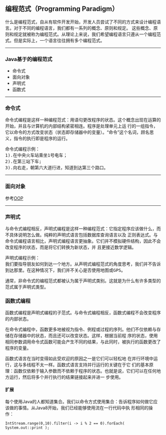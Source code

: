 ## 编程范式（Programming Paradigm）
什么是编程范式，自从有软件开发开始，开发人员尝试了不同的方式来设计编程语言。对于不同的编程语言，我们都有一系列的概念、原则和规定。
这些概念、原则和规定就被称为编程范式。从理论上来说，我们希望编程语言只遵从一个编程范式。但是实际上，一个语言往往拥有多个编程范式。

---
### Java基于的编程范式

- 命令式
- 面向对象
- 声明式
- 函数式

---
### 命令式
命令式编程是这样一种编程范式：用语句更改程序的状态。这个概念出现在运算的开始，并且与计算机的内部结构紧密相连。程序是处理单元上运
行的一组指令，它以命令的方式改变状态（状态即存储器中的变量）。“命令”这个名词，顾名思义，指令的执行即是程序的运行。

<pre>
命令式编程示例：
1).在中央火车站乘坐1号电车；
2).在第三站下车;
3).向右走，朝第六大道行进，知道到达第三个路口。
</pre>

----
### 面向对象
参考[OOP](2.OOP.md)

----
### 声明式
与命令式编程相反，声明式编程是这样一种编程范式：它指定程序应该做什么，而不具体说明怎么做。纯粹的声明式语言包括数据库查询语言以及
正则表达式。与命令式编程语言相比，声明式编程语言更抽象。它们并不模拟硬件结构，因此不会改变程序的状态，而是将它们转换为新状态，并
且更接近数学逻辑。
<pre>
声明式编程示例：
我们要指导朋友如何到达一个地方。从声明式编程范式的角度思考，我们并不告诉朋友如何到达特定位置，而是简单地给他地址并让他弄清楚如何
到达那里。在这种情况下，我们并不关心是否使用地图或GPS。
</pre>

通常，非命令式的编程范式都被认为属于声明式类别。这就是为什么有许多类型的范式属于声明式类型。

### 函数式编程
函数式编程是声明式编程的子范式。与命令式编程相反，函数式编程不会改变程序的内部状态。

在命令式编程中，函数更多地被视为指令、例程或过程的序列。他们不仅依赖与存储在存储器中的状态，而且还可以改变状态。这样，根据当前程
序的状态，使用相同参数调用命令式函数可能会产生不同的结果，与此同时，被执行的函数更改了程序的变量。

函数式语言在当时变得如此受欢迎的原因之一是它们可以轻松地 在并行环境中运行，这与多线程不太一样。函数式语言支持并行运行的关键在于它
们的基本原理：函数仅依赖于输入参数而不依赖于程序的状态。也就是说，它们可以在任何地方运行，然后将多个并行执行的结果链接起来并进一
步使用。


#### 扩展
每个使用Java的人都知道集合。我们以命令方式使用集合：告诉程序如何做它应该做的事情。从Java8开始，我们已经能够使用流在一行代码中执
形相同的操作：

```
IntStream.range(0,10).filter(i -> i % 2 == 0).forEach( System.out::print );
```